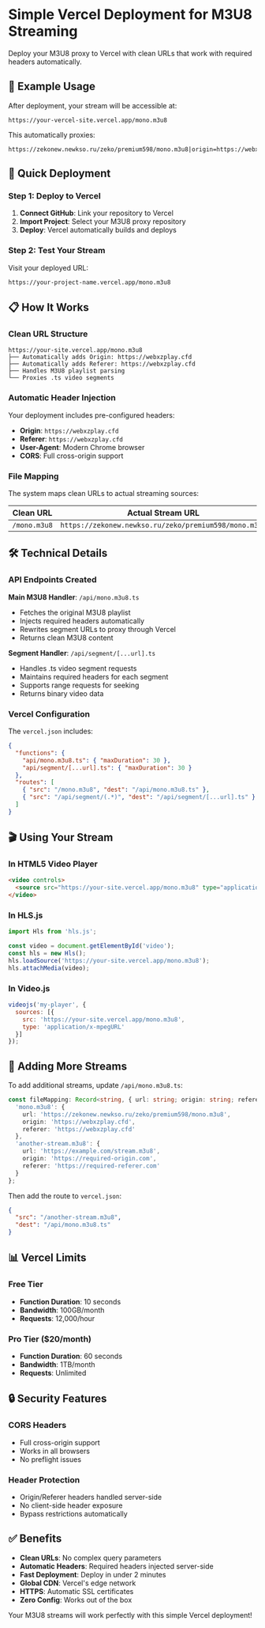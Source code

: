 # Simple Vercel Deployment for M3U8 Streaming

Deploy your M3U8 proxy to Vercel with clean URLs that work with required headers automatically.

## 🎯 Example Usage

After deployment, your stream will be accessible at:
```
https://your-vercel-site.vercel.app/mono.m3u8
```

This automatically proxies:
```
https://zekonew.newkso.ru/zeko/premium598/mono.m3u8|origin=https://webxzplay.cfd&referer=https://webxzplay.cfd
```

## 🚀 Quick Deployment

### Step 1: Deploy to Vercel

1. **Connect GitHub**: Link your repository to Vercel
2. **Import Project**: Select your M3U8 proxy repository
3. **Deploy**: Vercel automatically builds and deploys

### Step 2: Test Your Stream

Visit your deployed URL:
```
https://your-project-name.vercel.app/mono.m3u8
```

## 📋 How It Works

### Clean URL Structure
```
https://your-site.vercel.app/mono.m3u8
├── Automatically adds Origin: https://webxzplay.cfd
├── Automatically adds Referer: https://webxzplay.cfd  
├── Handles M3U8 playlist parsing
└── Proxies .ts video segments
```

### Automatic Header Injection
Your deployment includes pre-configured headers:
- **Origin**: `https://webxzplay.cfd`
- **Referer**: `https://webxzplay.cfd`
- **User-Agent**: Modern Chrome browser
- **CORS**: Full cross-origin support

### File Mapping
The system maps clean URLs to actual streaming sources:

| Clean URL | Actual Stream URL |
|-----------|-------------------|
| `/mono.m3u8` | `https://zekonew.newkso.ru/zeko/premium598/mono.m3u8` |

## 🛠️ Technical Details

### API Endpoints Created

**Main M3U8 Handler**: `/api/mono.m3u8.ts`
- Fetches the original M3U8 playlist
- Injects required headers automatically  
- Rewrites segment URLs to proxy through Vercel
- Returns clean M3U8 content

**Segment Handler**: `/api/segment/[...url].ts`
- Handles .ts video segment requests
- Maintains required headers for each segment
- Supports range requests for seeking
- Returns binary video data

### Vercel Configuration

The `vercel.json` includes:
```json
{
  "functions": {
    "api/mono.m3u8.ts": { "maxDuration": 30 },
    "api/segment/[...url].ts": { "maxDuration": 30 }
  },
  "routes": [
    { "src": "/mono.m3u8", "dest": "/api/mono.m3u8.ts" },
    { "src": "/api/segment/(.*)", "dest": "/api/segment/[...url].ts" }
  ]
}
```

## 🎬 Using Your Stream

### In HTML5 Video Player
```html
<video controls>
  <source src="https://your-site.vercel.app/mono.m3u8" type="application/x-mpegURL">
</video>
```

### In HLS.js
```javascript
import Hls from 'hls.js';

const video = document.getElementById('video');
const hls = new Hls();
hls.loadSource('https://your-site.vercel.app/mono.m3u8');
hls.attachMedia(video);
```

### In Video.js
```javascript
videojs('my-player', {
  sources: [{
    src: 'https://your-site.vercel.app/mono.m3u8',
    type: 'application/x-mpegURL'
  }]
});
```

## 🔧 Adding More Streams

To add additional streams, update `/api/mono.m3u8.ts`:

```typescript
const fileMapping: Record<string, { url: string; origin: string; referer: string }> = {
  'mono.m3u8': {
    url: 'https://zekonew.newkso.ru/zeko/premium598/mono.m3u8',
    origin: 'https://webxzplay.cfd',
    referer: 'https://webxzplay.cfd'
  },
  'another-stream.m3u8': {
    url: 'https://example.com/stream.m3u8',
    origin: 'https://required-origin.com',
    referer: 'https://required-referer.com'
  }
};
```

Then add the route to `vercel.json`:
```json
{
  "src": "/another-stream.m3u8",
  "dest": "/api/mono.m3u8.ts"
}
```

## 📊 Vercel Limits

### Free Tier
- **Function Duration**: 10 seconds
- **Bandwidth**: 100GB/month
- **Requests**: 12,000/hour

### Pro Tier ($20/month)
- **Function Duration**: 60 seconds
- **Bandwidth**: 1TB/month
- **Requests**: Unlimited

## 🔒 Security Features

### CORS Headers
- Full cross-origin support
- Works in all browsers
- No preflight issues

### Header Protection
- Origin/Referer headers handled server-side
- No client-side header exposure
- Bypass restrictions automatically

## ✅ Benefits

- **Clean URLs**: No complex query parameters
- **Automatic Headers**: Required headers injected server-side
- **Fast Deployment**: Deploy in under 2 minutes
- **Global CDN**: Vercel's edge network
- **HTTPS**: Automatic SSL certificates
- **Zero Config**: Works out of the box

Your M3U8 streams will work perfectly with this simple Vercel deployment!